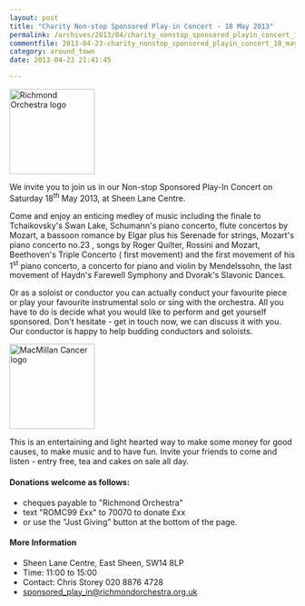 ```yaml
---
layout: post
title: "Charity Non-stop Sponsored Play-in Concert - 18 May 2013"
permalink: /archives/2013/04/charity_nonstop_sponsored_playin_concert_18_may_20.html
commentfile: 2013-04-23-charity_nonstop_sponsored_playin_concert_18_may_20
category: around_town
date: 2013-04-23 21:41:45

---
```


<img src="/assets/images/2013/ROt.gif" width="150" title="Richmond Orchestra logo"  class="right" />

We invite you to join us in our Non-stop Sponsored Play-In Concert on Saturday 18<sup>th</sup> May 2013, at Sheen Lane Centre.

Come and enjoy an enticing medley of music including the finale to Tchaikovsky's Swan Lake, Schumann's piano concerto, flute concertos by Mozart, a bassoon romance by Elgar plus his Serenade for strings, Mozart's piano concerto no.23 , songs by Roger Quilter, Rossini and Mozart, Beethoven's Triple Concerto ( first movement) and the first movement of his 1<sup>st</sup> piano concerto, a concerto for piano and violin by Mendelssohn, the last movement of Haydn's Farewell Symphony and Dvorak's Slavonic Dances.

Or as a soloist or conductor you can actually conduct your favourite piece or play your favourite instrumental solo or sing with the orchestra. All you have to do is decide what you would like to perform and get yourself sponsored. Don't hesitate - get in touch now, we can discuss it with you. Our conductor is happy to help budding conductors and soloists.

<img src="/assets/images/2013/MCSt.gif" width="150" title="MacMillan Cancer logo"  class="right" />

This is an entertaining and light hearted way to make some money for good causes, to make music and to have fun. Invite your friends to come and listen - entry free, tea and cakes on sale all day.

#### Donations welcome as follows:

-   cheques payable to "Richmond Orchestra"
-   text "ROMC99 £xx" to 70070 to donate £xx
-   or use the "Just Giving" button at the bottom of the page.

#### More Information

-   Sheen Lane Centre, East Sheen, SW14 8LP
-   Time: 11:00 to 15:00
-   Contact: Chris Storey 020 8876 4728
-   <sponsored_play_in@richmondorchestra.org.uk>
